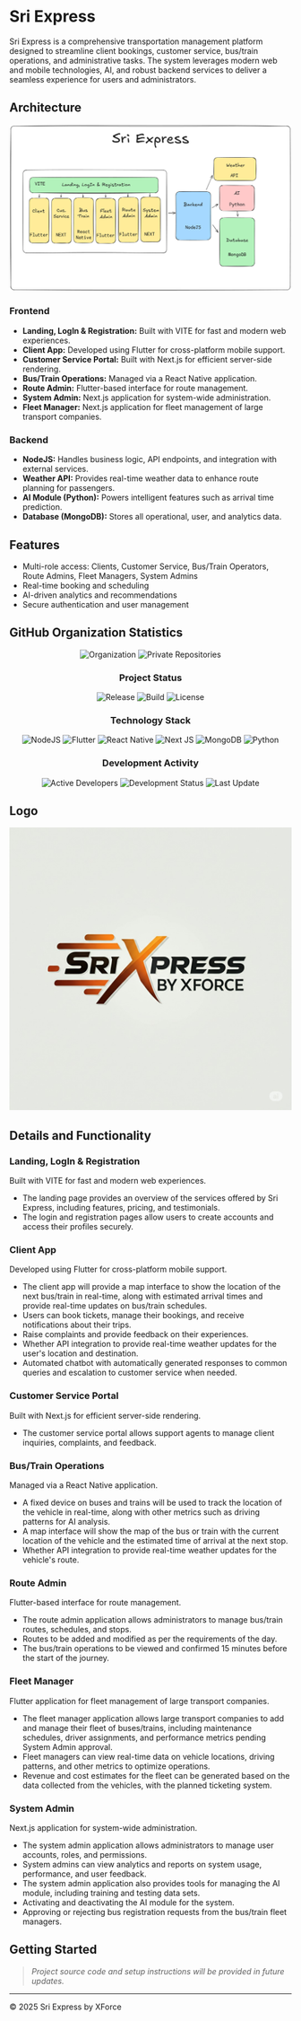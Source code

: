 # Sri Express

Sri Express is a comprehensive transportation management platform designed to streamline client bookings, customer service, bus/train operations, and administrative tasks. The system leverages modern web and mobile technologies, AI, and robust backend services to deliver a seamless experience for users and administrators.

## Architecture

![Architecture Diagram](Architecture.png)

### Frontend

- **Landing, LogIn & Registration:** Built with VITE for fast and modern web experiences.
- **Client App:** Developed using Flutter for cross-platform mobile support.
- **Customer Service Portal:** Built with Next.js for efficient server-side rendering.
- **Bus/Train Operations:** Managed via a React Native application.
- **Route Admin:** Flutter-based interface for route management.
- **System Admin:** Next.js application for system-wide administration.
- **Fleet Manager:** Next.js application for fleet management of large transport companies.

### Backend

- **NodeJS:** Handles business logic, API endpoints, and integration with external services.
- **Weather API:** Provides real-time weather data to enhance route planning for passengers.
- **AI Module (Python):** Powers intelligent features such as arrival time prediction.
- **Database (MongoDB):** Stores all operational, user, and analytics data.

## Features

- Multi-role access: Clients, Customer Service, Bus/Train Operators, Route Admins, Fleet Managers, System Admins
- Real-time booking and scheduling
- AI-driven analytics and recommendations
- Secure authentication and user management

## GitHub Organization Statistics

<div align="center">
  
![Organization](https://img.shields.io/badge/organization-Sri_Express-blue?style=for-the-badge&logo=github)
![Private Repositories](https://img.shields.io/badge/repositories-private-red?style=for-the-badge&logo=github)

### Project Status
![Release](https://img.shields.io/badge/release-v0.1.alpha-blue?style=flat-square)
![Build](https://img.shields.io/badge/build-passing-brightgreen?style=flat-square)
![License](https://img.shields.io/badge/license-proprietary-lightgrey?style=flat-square)
  
### Technology Stack
  
![NodeJS](https://img.shields.io/badge/node.js-%2343853D.svg?style=for-the-badge&logo=node.js&logoColor=white)
![Flutter](https://img.shields.io/badge/Flutter-%2302569B.svg?style=for-the-badge&logo=Flutter&logoColor=white)
![React Native](https://img.shields.io/badge/react_native-%2320232a.svg?style=for-the-badge&logo=react&logoColor=%2361DAFB)
![Next JS](https://img.shields.io/badge/Next-black?style=for-the-badge&logo=next.js&logoColor=white)
![MongoDB](https://img.shields.io/badge/MongoDB-%234ea94b.svg?style=for-the-badge&logo=mongodb&logoColor=white)
![Python](https://img.shields.io/badge/python-%2314354C.svg?style=for-the-badge&logo=python&logoColor=white)
  
### Development Activity
![Active Developers](https://img.shields.io/badge/active_developers-4+-orange?style=flat-square)
![Development Status](https://img.shields.io/badge/status-active_development-success?style=flat-square)
![Last Update](https://img.shields.io/badge/last_update-2025-informational?style=flat-square)
</div>

## Logo

![Sri Express Logo](Logo.jpeg)

## Details and Functionality

### Landing, LogIn & Registration
Built with VITE for fast and modern web experiences.
- The landing page provides an overview of the services offered by Sri Express, including features, pricing, and testimonials.
- The login and registration pages allow users to create accounts and access their profiles securely.

### Client App
Developed using Flutter for cross-platform mobile support.
- The client app will provide a map interface to show the location of the next bus/train in real-time, along with estimated arrival times and provide real-time updates on bus/train schedules.
- Users can book tickets, manage their bookings, and receive notifications about their trips.
- Raise complaints and provide feedback on their experiences.
- Whether API integration to provide real-time weather updates for the user's location and destination.
- Automated chatbot with automatically generated responses to common queries and escalation to customer service when needed.


### Customer Service Portal
Built with Next.js for efficient server-side rendering.
- The customer service portal allows support agents to manage client inquiries, complaints, and feedback.

### Bus/Train Operations
Managed via a React Native application.
- A fixed device on buses and trains will be used to track the location of the vehicle in real-time, along with other metrics such as driving patterns for AI analysis.
- A map interface will show the map of the bus or train with the current location of the vehicle and the estimated time of arrival at the next stop.
- Whether API integration to provide real-time weather updates for the vehicle's route.

### Route Admin
Flutter-based interface for route management.
- The route admin application allows administrators to manage bus/train routes, schedules, and stops.
- Routes to be added and modified as per the requirements of the day.
- The bus/train operations to be viewed and confirmed 15 minutes before the start of the journey.

### Fleet Manager
Flutter application for fleet management of large transport companies.
- The fleet manager application allows large transport companies to add and manage their fleet of buses/trains, including maintenance schedules, driver assignments, and performance metrics pending System Admin approval.
- Fleet managers can view real-time data on vehicle locations, driving patterns, and other metrics to optimize operations.
- Revenue and cost estimates for the fleet can be generated based on the data collected from the vehicles, with the planned ticketing system.

### System Admin
Next.js application for system-wide administration.
- The system admin application allows administrators to manage user accounts, roles, and permissions.
- System admins can view analytics and reports on system usage, performance, and user feedback.
- The system admin application also provides tools for managing the AI module, including training and testing data sets.
- Activating and deactivating the AI module for the system.
- Approving or rejecting bus registration requests from the bus/train fleet managers.

## Getting Started

> _Project source code and setup instructions will be provided in future updates._

---

© 2025 Sri Express by XForce
